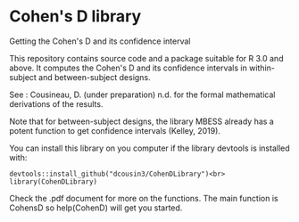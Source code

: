 # Cohen's D library
Getting the Cohen's D and its confidence interval

This repository contains source code and a package suitable for R 3.0 and above. It computes 
the Cohen's D and its confidence intervals in within-subject and between-subject designs.

See :
Cousineau, D. (under preparation) n.d. 
for the formal mathematical derivations of the results.

Note that for between-subject designs, the library MBESS already has a potent function to get confidence intervals (Kelley, 2019).

You can install this library on you computer if the library devtools is installed with:

	devtools::install_github("dcousin3/CohenDLibrary")<br>
	library(CohenDLibrary)

Check the <ToCome>.pdf document for more on the functions. The main function is CohensD so help(CohenD) will get you started.


